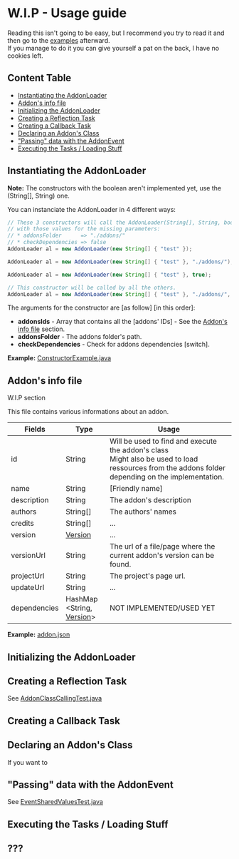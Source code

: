 # W.I.P - Usage guide
Reading this isn't going to be easy, but I recommend you try to read it and then go to the [examples]() afterward.<br>
If you manage to do it you can give yourself a pat on the back, I have no cookies left.

## Content Table
* [Instantiating the AddonLoader](#instantiating-the-addonloader)
* [Addon's info file](#addon-s-info-file)
* [Initializing the AddonLoader]()
* [Creating a Reflection Task]()
* [Creating a Callback Task]()
* [Declaring an Addon's Class]()
* ["Passing" data with the AddonEvent]()
* [Executing the Tasks / Loading Stuff]()

## Instantiating the AddonLoader
**Note:** The constructors with the boolean aren't implemented yet, use the (String[], String) one.

You can instanciate the AddonLoader in 4 different ways:

```java
// These 3 constructors will call the AddonLoader(String[], String, boolean) one
// with those values for the missing parameters:
// * addonsFolder      => "./addons/"
// * checkDependencies => false
AddonLoader al = new AddonLoader(new String[] { "test" });

AddonLoader al = new AddonLoader(new String[] { "test" }, "./addons/");

AddonLoader al = new AddonLoader(new String[] { "test" }, true);

// This constructor will be called by all the others.
AddonLoader al = new AddonLoader(new String[] { "test" }, "./addons/", true);
```
The arguments for the constructor are [as follow] [in this order]:
* **addonsIds** - Array that contains all the [addons' IDs] - See the [Addon's info file]() section.
* **addonsFolder** - The addons folder's path.
* **checkDependencies** - Check for addons dependencies [switch].

**Example:** [ConstructorExample.java](src/example/java/com/azias/module/addons/examples/ConstructorExample.java)

## Addon's info file
W.I.P section

This file contains various informations about an addon.

| Fields | Type | Usage |
| --- | --- | --- |
| id | String | Will be used to find and execute the addon's class<br>Might also be used to load ressources from the addons folder depending on the implementation. |
| name | String | [Friendly name] |
| description | String | The addon's description |
| authors | String[] | The authors' names |
| credits | String[] | ... |
| version | [Version]() | ... |
| versionUrl | String | The url of a file/page where the current addon's version can be found. |
| projectUrl | String | The project's page url. |
| updateUrl | String | ... |
| dependencies | HashMap<br>\<String, [Version]()\> | NOT IMPLEMENTED/USED YET |
**Example:** [addon.json](addons/test/addon.json)

## Initializing the AddonLoader


## Creating a Reflection Task
See [AddonClassCallingTest.java](src/test/java/com/azias/module/addons/AddonClassCallingTest.java)

## Creating a Callback Task


## Declaring an Addon's Class
If you want to 

## "Passing" data with the AddonEvent
See [EventSharedValuesTest.java](src/test/java/com/azias/module/addons/EventSharedValuesTest.java)

## Executing the Tasks / Loading Stuff


## ???

